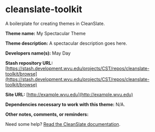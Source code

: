 cleanslate-toolkit
==================

A boilerplate for creating themes in CleanSlate.

**Theme name:** My Spectacular Theme

**Theme description:** A spectacular description goes here.

**Developers name(s):** May Day

**Stash repository URL:** [https://stash.development.wvu.edu/projects/CST/repos/cleanslate-toolkit/browse](https://stash.development.wvu.edu/projects/CST/repos/cleanslate-toolkit/browse)

**Site URL:** [http://example.wvu.edu](http://example.wvu.edu)

**Dependencies necessary to work with this theme:** N/A.

**Other notes, comments, or reminders:**

Need some help? [Read the CleanSlate documentation](//cleanslatecms.wvu.edu/how-to).